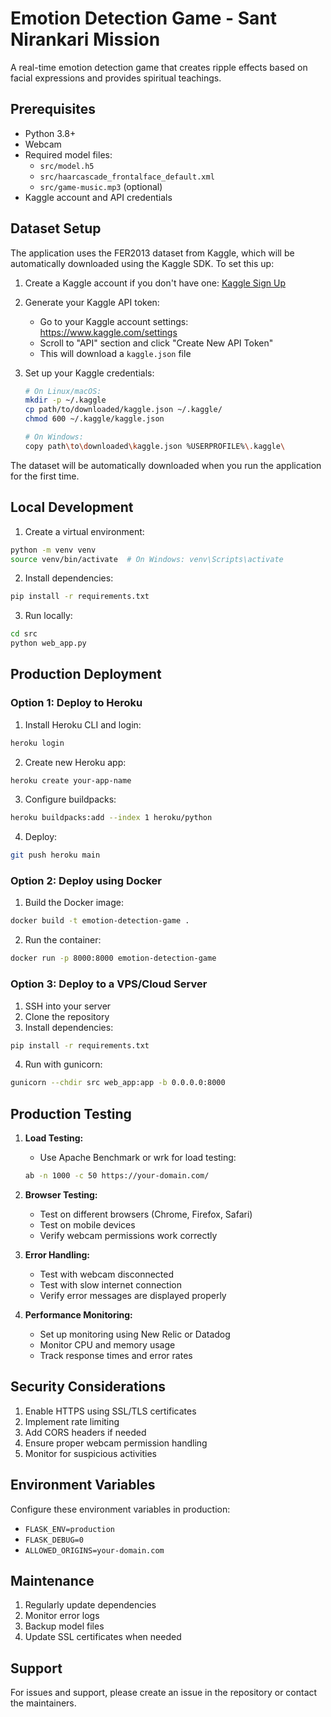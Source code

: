 # Emotion Detection Game - Sant Nirankari Mission

A real-time emotion detection game that creates ripple effects based on facial expressions and provides spiritual teachings.

## Prerequisites

- Python 3.8+
- Webcam
- Required model files:
  - `src/model.h5`
  - `src/haarcascade_frontalface_default.xml`
  - `src/game-music.mp3` (optional)
- Kaggle account and API credentials

## Dataset Setup

The application uses the FER2013 dataset from Kaggle, which will be automatically downloaded using the Kaggle SDK. To set this up:

1. Create a Kaggle account if you don't have one: [Kaggle Sign Up](https://www.kaggle.com/account/login?phase=startRegisterTab)

2. Generate your Kaggle API token:

   - Go to your Kaggle account settings: https://www.kaggle.com/settings
   - Scroll to "API" section and click "Create New API Token"
   - This will download a `kaggle.json` file

3. Set up your Kaggle credentials:

   ```bash
   # On Linux/macOS:
   mkdir -p ~/.kaggle
   cp path/to/downloaded/kaggle.json ~/.kaggle/
   chmod 600 ~/.kaggle/kaggle.json

   # On Windows:
   copy path\to\downloaded\kaggle.json %USERPROFILE%\.kaggle\
   ```

The dataset will be automatically downloaded when you run the application for the first time.

## Local Development

1. Create a virtual environment:

```bash
python -m venv venv
source venv/bin/activate  # On Windows: venv\Scripts\activate
```

2. Install dependencies:

```bash
pip install -r requirements.txt
```

3. Run locally:

```bash
cd src
python web_app.py
```

## Production Deployment

### Option 1: Deploy to Heroku

1. Install Heroku CLI and login:

```bash
heroku login
```

2. Create new Heroku app:

```bash
heroku create your-app-name
```

3. Configure buildpacks:

```bash
heroku buildpacks:add --index 1 heroku/python
```

4. Deploy:

```bash
git push heroku main
```

### Option 2: Deploy using Docker

1. Build the Docker image:

```bash
docker build -t emotion-detection-game .
```

2. Run the container:

```bash
docker run -p 8000:8000 emotion-detection-game
```

### Option 3: Deploy to a VPS/Cloud Server

1. SSH into your server
2. Clone the repository
3. Install dependencies:

```bash
pip install -r requirements.txt
```

4. Run with gunicorn:

```bash
gunicorn --chdir src web_app:app -b 0.0.0.0:8000
```

## Production Testing

1. **Load Testing:**

   - Use Apache Benchmark or wrk for load testing:

   ```bash
   ab -n 1000 -c 50 https://your-domain.com/
   ```

2. **Browser Testing:**

   - Test on different browsers (Chrome, Firefox, Safari)
   - Test on mobile devices
   - Verify webcam permissions work correctly

3. **Error Handling:**

   - Test with webcam disconnected
   - Test with slow internet connection
   - Verify error messages are displayed properly

4. **Performance Monitoring:**
   - Set up monitoring using New Relic or Datadog
   - Monitor CPU and memory usage
   - Track response times and error rates

## Security Considerations

1. Enable HTTPS using SSL/TLS certificates
2. Implement rate limiting
3. Add CORS headers if needed
4. Ensure proper webcam permission handling
5. Monitor for suspicious activities

## Environment Variables

Configure these environment variables in production:

- `FLASK_ENV=production`
- `FLASK_DEBUG=0`
- `ALLOWED_ORIGINS=your-domain.com`

## Maintenance

1. Regularly update dependencies
2. Monitor error logs
3. Backup model files
4. Update SSL certificates when needed

## Support

For issues and support, please create an issue in the repository or contact the maintainers.
